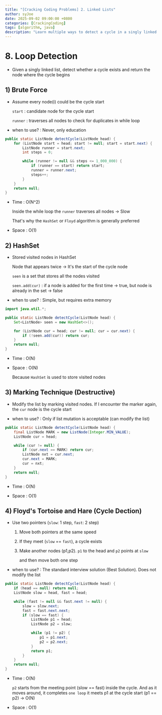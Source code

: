 ```yaml
---
title: "[Cracking Coding Problems] 2. Linked Lists"
author: syJoe
date: 2025-09-02 09:00:00 +0800
categories: [CrackingCoding]
tags: [algorithm, java]
description: "Learn multiple ways to detect a cycle in a singly linked list in Java. Compare brute force O(N²), HashSet O(N), marking technique O(N) with O(1) space, and Floyd’s Tortoise and Hare algorithm O(N)/O(1). Includes code examples, time and space complexity analysis, and why Floyd’s cycle detection is the standard interview solution to find the cycle start node."
---
```


# 8. Loop Detection

- Given a singly linked list, detect whether a cycle exists and return the node where the cycle begins

## 1) Brute Force

- Assume every node(i) could be the cycle start

    `start` : candidate node for the cycle start

    `runner` : traverses all nodes to check for duplicates in while loop

- when to use? : Never, only education

```java
public static ListNode detectCycle(ListNode head) {
    for (ListNode start = head; start != null; start = start.next) {
        ListNode runner = start.next;
        int steps = 0;

        while (runner != null && steps <= 1_000_000) {
            if (runner == start) return start;
            runner = runner.next;
            steps++;
        }
    }
    return null;
}
```

- Time : O(N^2)

    Inside the while loop the `runner` traverses all nodes → Slow

    That's why the `HashSet` or `Floyd` algorithm is generally preferred

- Space : O(1)

## 2) HashSet

- Stored visited nodes in HashSet

    Node that appears twice → It's the start of the cycle node

    `seen` is a set that stores all the nodes visited

    `seen.add(cur)` : if a node is added for the first time → true, but node is already in the set → false

- when to use? : Simple, but requires extra memory

```java
import java.util.*;

public static ListNode detectCycle(ListNode head) {
    Set<ListNode> seen = new HashSet<>();

    for (ListNode cur = head; cur != null; cur = cur.next) {
        if (!seen.add(cur)) return cur;
    }
    return null;
}
```

- Time : O(N)

- Space : O(N)

    Because `HashSet` is used to store visited nodes

## 3) Marking Technique (Destructive)

- Modify the list by marking visited nodes. If I encounter the marker again, the `cur` node is the cycle start

- when to use? : Only if list mutation is acceptable (can modify the list)

```java
public static ListNode detectCycle(ListNode head) {
    final ListNode MARK = new ListNode(Integer.MIN_VALUE);
    ListNode cur = head;

    while (cur != null) {
        if (cur.next == MARK) return cur;
        ListNode nxt = cur.next;
        cur.next = MARK;
        cur = nxt;
    }
    return null;
}
```

- Time : O(N)

- Space : O(1)

## 4) Floyd's Tortoise and Hare (Cycle Dection)

- Use two pointers (`slow`: 1 step, `fast`: 2 step)

    1. Move both pointers at the same speed

    2. If they meet (`slow` == `fast`), a cycle exists

    3. Make another nodes (p1,p2). `p1` to the head and `p2` points at `slow`

        and then move both one step

- when to use? : The standard interview solution (Best Solution). Does not modify the list

```java
public static ListNode detectCycle(ListNode head) {
    if (head == null) return null;
    ListNode slow = head, fast = head;

    while (fast != null && fast.next != null) {
        slow = slow.next;
        fast = fast.next.next;
        if (slow == fast) {
            ListNode p1 = head;
            ListNode p2 = slow;

            while (p1 != p2) {
                p1 = p1.next;
                p2 = p2.next;
            }
            return p1;
        }
    }
    return null;
}
```

- Time : O(N)

    `p2` starts from the meeting point (slow == fast) inside the cycle. And as it moves around, it completes `one loop` it meets p1 at the cycle start (p1 == p2) → O(N)

- Space : O(1)
